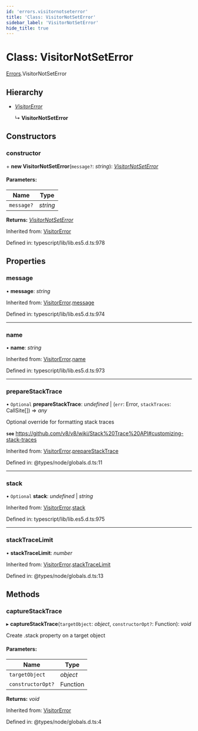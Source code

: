 ```yaml
---
id: 'errors.visitornotseterror'
title: 'Class: VisitorNotSetError'
sidebar_label: 'VisitorNotSetError'
hide_title: true
---
```


# Class: VisitorNotSetError

[Errors](../modules/errors.md).VisitorNotSetError

## Hierarchy

- [_VisitorError_](errors.visitorerror.md)

  ↳ **VisitorNotSetError**

## Constructors

### constructor

\+ **new VisitorNotSetError**(`message?`: _string_):
[_VisitorNotSetError_](errors.visitornotseterror.md)

#### Parameters:

| Name       | Type     |
| ---------- | -------- |
| `message?` | _string_ |

**Returns:** [_VisitorNotSetError_](errors.visitornotseterror.md)

Inherited from: [VisitorError](errors.visitorerror.md)

Defined in: typescript/lib/lib.es5.d.ts:978

## Properties

### message

• **message**: _string_

Inherited from:
[VisitorError](errors.visitorerror.md).[message](errors.visitorerror.md#message)

Defined in: typescript/lib/lib.es5.d.ts:974

---

### name

• **name**: _string_

Inherited from:
[VisitorError](errors.visitorerror.md).[name](errors.visitorerror.md#name)

Defined in: typescript/lib/lib.es5.d.ts:973

---

### prepareStackTrace

• `Optional` **prepareStackTrace**: _undefined_ \| (`err`: Error, `stackTraces`:
CallSite[]) => _any_

Optional override for formatting stack traces

**`see`**
https://github.com/v8/v8/wiki/Stack%20Trace%20API#customizing-stack-traces

Inherited from:
[VisitorError](errors.visitorerror.md).[prepareStackTrace](errors.visitorerror.md#preparestacktrace)

Defined in: @types/node/globals.d.ts:11

---

### stack

• `Optional` **stack**: _undefined_ \| _string_

Inherited from:
[VisitorError](errors.visitorerror.md).[stack](errors.visitorerror.md#stack)

Defined in: typescript/lib/lib.es5.d.ts:975

---

### stackTraceLimit

• **stackTraceLimit**: _number_

Inherited from:
[VisitorError](errors.visitorerror.md).[stackTraceLimit](errors.visitorerror.md#stacktracelimit)

Defined in: @types/node/globals.d.ts:13

## Methods

### captureStackTrace

▸ **captureStackTrace**(`targetObject`: _object_, `constructorOpt?`: Function):
_void_

Create .stack property on a target object

#### Parameters:

| Name              | Type     |
| ----------------- | -------- |
| `targetObject`    | _object_ |
| `constructorOpt?` | Function |

**Returns:** _void_

Inherited from: [VisitorError](errors.visitorerror.md)

Defined in: @types/node/globals.d.ts:4
